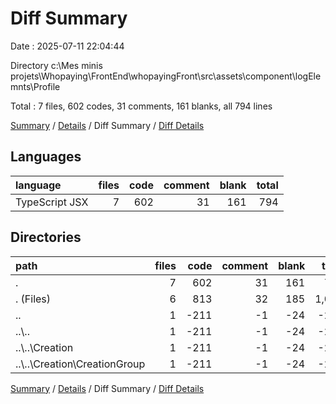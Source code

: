 # Diff Summary

Date : 2025-07-11 22:04:44

Directory c:\\Mes minis projets\\Whopaying\\FrontEnd\\whopayingFront\\src\\assets\\component\\logElemnts\\Profile

Total : 7 files,  602 codes, 31 comments, 161 blanks, all 794 lines

[Summary](results.md) / [Details](details.md) / Diff Summary / [Diff Details](diff-details.md)

## Languages
| language | files | code | comment | blank | total |
| :--- | ---: | ---: | ---: | ---: | ---: |
| TypeScript JSX | 7 | 602 | 31 | 161 | 794 |

## Directories
| path | files | code | comment | blank | total |
| :--- | ---: | ---: | ---: | ---: | ---: |
| . | 7 | 602 | 31 | 161 | 794 |
| . (Files) | 6 | 813 | 32 | 185 | 1,030 |
| .. | 1 | -211 | -1 | -24 | -236 |
| ..\\.. | 1 | -211 | -1 | -24 | -236 |
| ..\\..\\Creation | 1 | -211 | -1 | -24 | -236 |
| ..\\..\\Creation\\CreationGroup | 1 | -211 | -1 | -24 | -236 |

[Summary](results.md) / [Details](details.md) / Diff Summary / [Diff Details](diff-details.md)